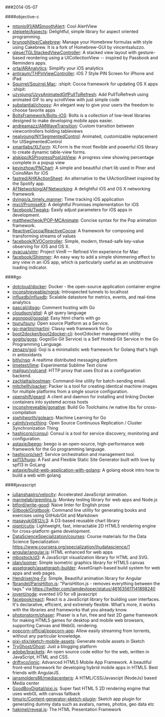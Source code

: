 ###2014-05-07

####objective-c
* [mtonio91/AMSmoothAlert](https://github.com/mtonio91/AMSmoothAlert): Cool AlertView
* [steipete/Aspects](https://github.com/steipete/Aspects): Delightful, simple library for aspect oriented programming.
* [brunophilipe/Cakebrew](https://github.com/brunophilipe/Cakebrew): Manage your Homebrew formulas with style using Cakebrew. It is a fork of Homebrew-GUI by vincentsaluzzo.
* [gleue/TGLStackedViewController](https://github.com/gleue/TGLStackedViewController): A stacked view layout with gesture-based reordering using a UICollectionView -- inspired by Passbook and Reminders apps.
* [orta/ARAnalytics](https://github.com/orta/ARAnalytics): Simplify your iOS analytics
* [antiraum/THPinViewController](https://github.com/antiraum/THPinViewController): iOS 7 Style PIN Screen for iPhone and iPad
* [Squirrel/Squirrel.Mac](https://github.com/Squirrel/Squirrel.Mac): :shipit: Cocoa framework for updating OS X apps :shipit:
* [uzysjung/UzysAnimatedGifPullToRefresh](https://github.com/uzysjung/UzysAnimatedGifPullToRefresh): Add PullToRefresh using animated GIF to any scrollView with just simple code
* [substantial/choosy](https://github.com/substantial/choosy): An elegant way to give your users the freedom to choose favorite apps
* [BoltsFramework/Bolts-iOS](https://github.com/BoltsFramework/Bolts-iOS): Bolts is a collection of low-level libraries designed to make developing mobile apps easier.
* [andreamazz/AMWaveTransition](https://github.com/andreamazz/AMWaveTransition): Custom transition between viewcontrollers holding tableviews
* [nealyoung/NYSegmentedControl](https://github.com/nealyoung/NYSegmentedControl): Animated, customizable replacement for UISegmentedControl
* [xmartlabs/XLForm](https://github.com/xmartlabs/XLForm): XLForm is the most flexible and powerful iOS library to create dynamic table-view forms.
* [alskipp/ASProgressPopUpView](https://github.com/alskipp/ASProgressPopUpView): A progress view showing percentage complete in a popup view 
* [kevinzhow/PNChart](https://github.com/kevinzhow/PNChart): A simple and beautiful chart lib used in Piner and CoinsMan for iOS
* [fastred/AHKActionSheet](https://github.com/fastred/AHKActionSheet): An alternative to the UIActionSheet inspired by the Spotify app.
* [AFNetworking/AFNetworking](https://github.com/AFNetworking/AFNetworking): A delightful iOS and OS X networking framework
* [dvingo/a_timely_manner](https://github.com/dvingo/a_timely_manner): Time tracking iOS application
* [mxcl/PromiseKit](https://github.com/mxcl/PromiseKit): A delightful Promises implementation for iOS
* [facebook/Tweaks](https://github.com/facebook/Tweaks): Easily adjust parameters for iOS apps in development.
* [matthewcheok/POP-MCAnimate](https://github.com/matthewcheok/POP-MCAnimate): Concise syntax for the Pop animation framework.
* [ReactiveCocoa/ReactiveCocoa](https://github.com/ReactiveCocoa/ReactiveCocoa): A framework for composing and transforming streams of values
* [facebook/KVOController](https://github.com/facebook/KVOController): Simple, modern, thread-safe key-value observing for iOS and OS X.
* [qvacua/vimr](https://github.com/qvacua/vimr): Project VimR — Refined Vim experience for Mac
* [facebook/Shimmer](https://github.com/facebook/Shimmer): An easy way to add a simple shimmering effect to any view in an iOS app, which is particularly useful as an unobtrusive loading indicator.

####go
* [dotcloud/docker](https://github.com/dotcloud/docker): Docker - the open-source application container engine
* [inconshreveable/ngrok](https://github.com/inconshreveable/ngrok): Introspected tunnels to localhost
* [influxdb/influxdb](https://github.com/influxdb/influxdb): Scalable datastore for metrics, events, and real-time analytics
* [pascalj/disgo](https://github.com/pascalj/disgo): Comment hosting with Go
* [cloudson/gitql](https://github.com/cloudson/gitql): A git query language
* [agonopol/gosplat](https://github.com/agonopol/gosplat): Easy html charts with go
* [tsuru/tsuru](https://github.com/tsuru/tsuru): Open source Platform as a Service.
* [go-martini/martini](https://github.com/go-martini/martini): Classy web framework for Go
* [boot2docker/boot2docker-cli](https://github.com/boot2docker/boot2docker-cli): boot2docker management utility
* [gogits/gogs](https://github.com/gogits/gogs): Gogs(Go Git Service) is a Self Hosted Git Service in the Go Programming Language.
* [zenazn/goji](https://github.com/zenazn/goji): Goji is a minimalistic web framework for Golang that's high in antioxidants
* [bitly/nsq](https://github.com/bitly/nsq): A realtime distributed messaging platform
* [limetext/lime](https://github.com/limetext/lime): Experimental Sublime Text clone
* [mailgun/vulcand](https://github.com/mailgun/vulcand): HTTP proxy that uses Etcd as a configuration backend.
* [zachlatta/postman](https://github.com/zachlatta/postman): Command-line utility for batch-sending email.
* [mitchellh/packer](https://github.com/mitchellh/packer): Packer is a tool for creating identical machine images for multiple platforms from a single source configuration.
* [openshift/geard](https://github.com/openshift/geard): A client and daemon for installing and linking Docker containers into systemd across hosts
* [inconshreveable/gonative](https://github.com/inconshreveable/gonative): Build Go Toolchains /w native libs for cross-compilation
* [sjwhitworth/golearn](https://github.com/sjwhitworth/golearn): Machine Learning for Go
* [calmh/syncthing](https://github.com/calmh/syncthing): Open Source Continuous Replication / Cluster Synchronization Thing
* [hashicorp/consul](https://github.com/hashicorp/consul): Consul is a tool for service discovery, monitoring and configuration.
* [astaxie/beego](https://github.com/astaxie/beego): beego is an open-source, high-performance web framework for the Go programming language.
* [hashicorp/serf](https://github.com/hashicorp/serf): Service orchestration and management tool.
* [spf13/hugo](https://github.com/spf13/hugo): A Fast and Flexible Static Site Generator built with love by spf13 in GoLang
* [astaxie/build-web-application-with-golang](https://github.com/astaxie/build-web-application-with-golang): A golang ebook intro how to build a web with golang

####javascript
* [julianshapiro/velocity](https://github.com/julianshapiro/velocity): Accelerated JavaScript animation.
* [marmelab/gremlins.js](https://github.com/marmelab/gremlins.js): Monkey testing library for web apps and Node.js
* [btford/write-good](https://github.com/btford/write-good): Naive linter for English prose
* [GitbookIO/gitbook](https://github.com/GitbookIO/gitbook): Command line utility for generating books and exercises using GitHub/Git and Markdown
* [masayuki0812/c3](https://github.com/masayuki0812/c3): A D3-based reusable chart library
* [piqnt/cutjs](https://github.com/piqnt/cutjs): Lightweight, fast, interactable 2D HTML5 rendering engine for cross-platform game development.
* [DataScienceSpecialization/courses](https://github.com/DataScienceSpecialization/courses): Course materials for the Data Science Specialization: https://www.coursera.org/specialization/jhudatascience/1
* [angular/angular.js](https://github.com/angular/angular.js): HTML enhanced for web apps
* [mbostock/d3](https://github.com/mbostock/d3): A JavaScript visualization library for HTML and SVG.
* [jdan/isomer](https://github.com/jdan/isomer): Simple isometric graphics library for HTML5 canvas
* [assetgraph/assetgraph-builder](https://github.com/assetgraph/assetgraph-builder): AssetGraph-based build system for web apps and web pages.
* [Hendrixer/ng-Fx](https://github.com/Hendrixer/ng-Fx): Simple, Beautiful animation library for Angular
* [fbrandel/ParisHilton.js](https://github.com/fbrandel/ParisHilton.js): "ParisHilton.js - removes everything between the <head></head> tags." via https://twitter.com/iamdevloper/status/461635611141898240
* [joyent/node](https://github.com/joyent/node): evented I/O for v8 javascript
* [facebook/react](https://github.com/facebook/react): React is a JavaScript library for building user interfaces. It's declarative, efficient, and extremely flexible. What's more, it works with the libraries and frameworks that you already know.
* [photonstorm/phaser](https://github.com/photonstorm/phaser): Phaser is a fun, free and fast 2D game framework for making HTML5 games for desktop and mobile web browsers, supporting Canvas and WebGL rendering.
* [popcorn-official/popcorn-app](https://github.com/popcorn-official/popcorn-app): Allow easily streaming from torrents, without any particular knowledge.
* [pixi-stix/sketch-mobile-assets](https://github.com/pixi-stix/sketch-mobile-assets): Generate mobile assets in Sketch
* [TryGhost/Ghost](https://github.com/TryGhost/Ghost): Just a blogging platform
* [adobe/brackets](https://github.com/adobe/brackets): An open source code editor for the web, written in JavaScript, HTML and CSS.
* [driftyco/ionic](https://github.com/driftyco/ionic): Advanced HTML5 Mobile App Framework. A beautiful front-end framework for developing hybrid mobile apps in HTML5. Best friends with AngularJS.
* [jansmolders86/mediacenterjs](https://github.com/jansmolders86/mediacenterjs): A HTML/CSS/Javascipt (NodeJs) based Media center
* [GoodBoyDigital/pixi.js](https://github.com/GoodBoyDigital/pixi.js): Super fast HTML 5 2D rendering engine that uses webGL with canvas fallback
* [timuric/Content-generator-sketch-plugin](https://github.com/timuric/Content-generator-sketch-plugin): Sketch app plugin for generating dummy data such as avatars, names, photos, geo data etc
* [hakimel/reveal.js](https://github.com/hakimel/reveal.js): The HTML Presentation Framework
